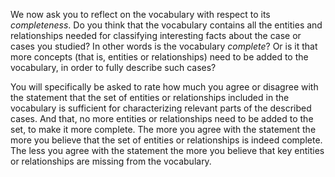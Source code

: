 We now ask you to reflect on the vocabulary with respect to its *completeness*. Do you think that the vocabulary contains all the entities and relationships needed for classifying interesting facts about the case or cases you studied? In other words is the vocabulary *complete*? Or is it that more concepts (that is, entities or relationships) need to be added to the vocabulary, in order to fully describe such cases?

You will specifically be asked to rate how much you agree or disagree with the statement that the set of entities or relationships included in the vocabulary is sufficient for characterizing relevant parts of the described cases. And that, no more entities or relationships need to be added to the set, to make it more complete. The more you agree with the statement the more you believe that the set of entities or relationships is indeed complete. The less you agree with the statement the more you believe that key entities or relationships are missing from the vocabulary.